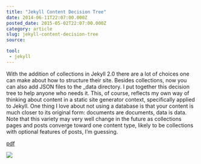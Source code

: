 ```yaml
---
title: "Jekyll Content Decision Tree"
date: 2014-06-11T22:07:00.000Z
posted_date: 2015-05-02T22:07:00.000Z
category: article
slug: jekyll-content-decision-tree
source:

tool:
 - jekyll
---
```

With the addition of collections in Jekyll 2.0 there are a lot of choices one can make about how to structure their site. Besides collections, now you can also add JSON files to the _data directory. I put together this decision tree to help anyone who needs it. This, of course, reflects my own way of thinking about content in a static site generator context, specifically applied to Jekyll. One thing I love about not using a database is that your content is much closer to its original form: documents are documents, data is data. Note that this variety may very well change in the future as collections pages and posts converge toward one content type, likely to be collections with optional features of posts, I’m guessing.

[pdf](http://www.thenewdynamic.com/assets/files/jekyll-content-140611_v1.pdf)

![](/webhook-uploads/1430604406205_jekyll-content-140611_v1.png)

